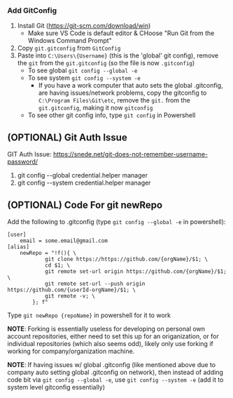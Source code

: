 ### Add GitConfig

1. Install Git (https://git-scm.com/download/win)
    - Make sure VS Code is default editor & CHoose "Run Git from the Windows Command Prompt"
2. Copy `git.gitconfig` from `GitConfig`
3. Paste into `C:\Users\{Username}` (this is the 'global' git config), remove the `git` from the `git.gitconfig` (so the file is now `.gitconfig`)
    - To see global `git config --global -e`
    - To see system `git config --system -e` 
        - If you have a work computer that auto sets the global .gitconfig, are having issues/network problems, copy the gitconfig to `C:\Program Files\Git\etc`, remove the `git.` from the `git.gitconfig`, making it now `gitconfig`
    - To see other git config info, type `git config` in Powershell

## (OPTIONAL) Git Auth Issue
GIT Auth Issue: https://snede.net/git-does-not-remember-username-password/
1. git config --global credential.helper manager
2. git config --system credential.helper manager

## (OPTIONAL) Code For git newRepo
Add the following to .gitconfig (type `git config --global -e` in powershell):
```
[user]
	email = some.email@gmail.com
[alias]
    newRepo = "!f(){ \
            git clone https://https://github.com/{orgName}/$1; \
            cd $1; \
            git remote set-url origin https://github.com/{orgName}/$1; \
            git remote set-url --push origin https://github.com/{userId-orgName}/$1; \
            git remote -v; \
        }; f"
```

Type `git newRepo {repoName}` in powershell for it to work

**NOTE**: Forking is essentially useless for developing on personal own account repositories, either need to set this up for an origanization, or for individual repositories (which also seems odd), likely only use forking if working for company/organization machine.

**NOTE**: If having issues w/ global .gitconfig (like mentioned above due to company auto setting global .gitconfig on network), then instead of adding code bit via `git config --global -e`, use `git config --system -e` (add it to system level gitconfig essentially)
